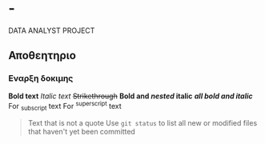 # -
DATA ANALYST PROJECT
## Αποθεητηριο 
### Εναρξη δοκιμης
**Bold text**
*Italic text*
~~Strikethrough~~
**Bold and _nested_ italic**
***all bold and italic***
For <sub>subscript</sub> text
For <sup>superscript</sup> text
>Text that is not a quote
Use `git status` to list all new or modified files that haven't yet been committed
